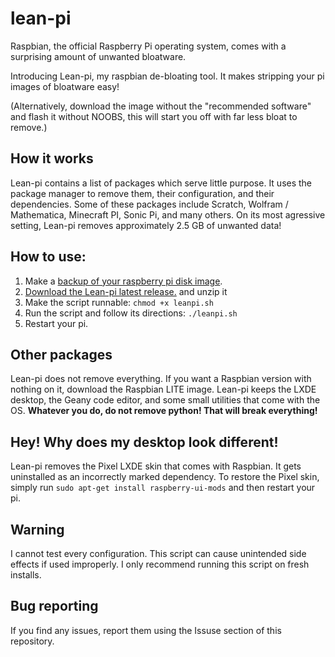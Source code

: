 # lean-pi
Raspbian, the official Raspberry Pi operating system, comes with a surprising amount of unwanted bloatware. 

Introducing Lean-pi, my raspbian de-bloating tool. It makes stripping your pi images of bloatware easy!

(Alternatively, download the image without the "recommended software" and flash it without NOOBS, this will start you off with far less bloat to remove.)

## How it works
Lean-pi contains a list of packages which serve little purpose. It uses the package manager to remove them, their configuration, and their dependencies.
Some of these packages include Scratch, Wolfram / Mathematica, Minecraft PI, Sonic Pi, and many others. On its most agressive setting, Lean-pi removes approximately 2.5 GB of unwanted data!

## How to use:
1) Make a [backup of your raspberry pi disk image](https://www.howtogeek.com/341944/how-to-clone-your-raspberry-pi-sd-card-for-foolproof-backup/). 
2) [Download the Lean-pi latest release.](https://github.com/Ravbug/lean-pi/releases) and unzip it
3) Make the script runnable: `chmod +x leanpi.sh`
4) Run the script and follow its directions: `./leanpi.sh`
5) Restart your pi.

## Other packages
Lean-pi does not remove everything. If you want a Raspbian version with nothing on it, download the Raspbian LITE image. 
Lean-pi keeps the LXDE desktop, the Geany code editor, and some small utilities that come with the OS. 
**Whatever you do, do not remove python! That will break everything!**

## Hey! Why does my desktop look different! 
Lean-pi removes the Pixel LXDE skin that comes with Raspbian. It gets uninstalled as an incorrectly marked dependency.
To restore the Pixel skin, simply run 
```sudo apt-get install raspberry-ui-mods```
and then restart your pi. 

## Warning
I cannot test every configuration. This script can cause unintended side effects if used improperly. 
I only recommend running this script on fresh installs. 

## Bug reporting
If you find any issues, report them using the Issuse section of this repository. 
